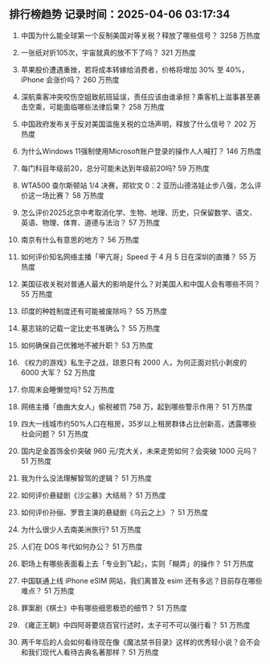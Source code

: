
## 排行榜趋势 记录时间：2025-04-06 03:17:34
  
  1. 中国为什么能全球第一个反制美国对等关税？释放了哪些信号？ 3258 万热度
    
  2. 一张纸对折105次，宇宙就真的放不下了吗？ 321 万热度
    
  3. 苹果股价遭遇重挫，若将成本转嫁给消费者，价格将增加 30% 至 40%，iPhone 会涨价吗？ 260 万热度
    
  4. 深航乘客冲突咬伤空姐致航班延误，责任应该由谁承担？乘客机上滋事甚至袭击空乘，可能面临哪些法律后果？ 258 万热度
    
  5. 中国政府发布关于反对美国滥施关税的立场声明，释放了什么信号？ 202 万热度
    
  6. 为什么Windows 11强制使用Microsoft账户登录的操作人人喊打？ 146 万热度
    
  7. 每门科目年级前20，总分可能未达到年级前20吗? 59 万热度
    
  8. WTA500 查尔斯顿站 1/4 决赛，郑钦文 0：2 亚历山德洛娃止步八强，怎么评价这一场比赛？ 58 万热度
    
  9. 怎么评价2025北京中考取消化学、生物、地理、历史，只保留数学、语文、英语、物理、体育、道德与法治？ 57 万热度
    
  10. 南京有什么有意思的地方？ 56 万热度
    
  11. 如何评价知名网络主播「甲亢哥」Speed 于 4 月 5 日在深圳的直播？ 55 万热度
    
  12. 美国征收关税对普通人最大的影响是什么？对美国人和中国人会有哪些不同？ 55 万热度
    
  13. 印度的种姓制度还有可能被废除吗？ 55 万热度
    
  14. 墓志铭的记载一定比史书准确么？ 55 万热度
    
  15. 如何确保自己优雅地不被升职？ 53 万热度
    
  16. 《权力的游戏》私生子之战，琼恩只有 2000 人，为何正面对抗小剥皮的 6000 大军？ 52 万热度
    
  17. 你周末会睡懒觉吗? 52 万热度
    
  18. 网络主播「曲曲大女人」偷税被罚 758 万，起到哪些警示作用？ 51 万热度
    
  19. 四大一线城市约50%人口在租房，35岁以上租房群体占比创新高，透露哪些社会问题？ 51 万热度
    
  20. 国内足金首饰金价突破 960 元/克大关，未来走势如何？会突破 1000 元吗？ 51 万热度
    
  21. 我为什么没法理解智驾的逻辑？ 51 万热度
    
  22. 如何评价悬疑剧《沙尘暴》大结局？ 51 万热度
    
  23. 如何评价孙俪、罗晋主演的悬疑剧《乌云之上》？ 51 万热度
    
  24. 为什么很少人去南美洲旅行? 51 万热度
    
  25. 人们在 DOS 年代如何办公？ 51 万热度
    
  26. 职场上有哪些表面看上去「专业到飞起」，实则「糊弄」的操作？ 51 万热度
    
  27. 中国联通上线 iPhone eSIM 网站，我们离普及 esim 还有多远？目前存在哪些难点？ 51 万热度
    
  28. 罪案剧《棋士》中有哪些细思极恐的细节？ 51 万热度
    
  29. 《雍正王朝》中四阿哥要烧百官行述时，太子可不可以强行看？ 51 万热度
    
  30. 两千年后的人会如何看待现在像《魔法禁书目录》这样的优秀轻小说？会不会和我们现代人看待古典名著那样？ 51 万热度
    